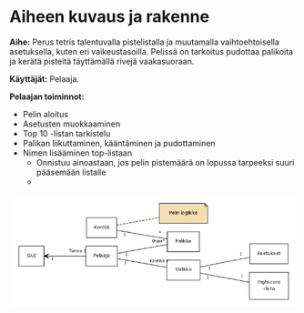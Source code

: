 # Aiheen kuvaus ja rakenne

**Aihe:** Perus tetris talentuvalla pistelistalla ja muutamalla vaihtoehtoisella asetuksella, kuten eri vaikeustasoilla. Pelissä on tarkoitus pudottaa palikoita ja kerätä pisteitä täyttämällä rivejä vaakasuoraan.

**Käyttäjät:** Pelaaja.

**Pelaajan toiminnot:**

* Pelin aloitus
* Asetusten muokkaaminen
* Top 10 -listan tarkistelu
* Palikan liikuttaminen, kääntäminen ja pudottaminen
* Nimen lisääminen top-listaan
	- Onnistuu ainoastaan, jos pelin pistemäärä on lopussa tarpeeksi suuri pääsemään listalle
	- 
	
![Luokkakaavio](dokumentointi/luokkakaavio.png)
